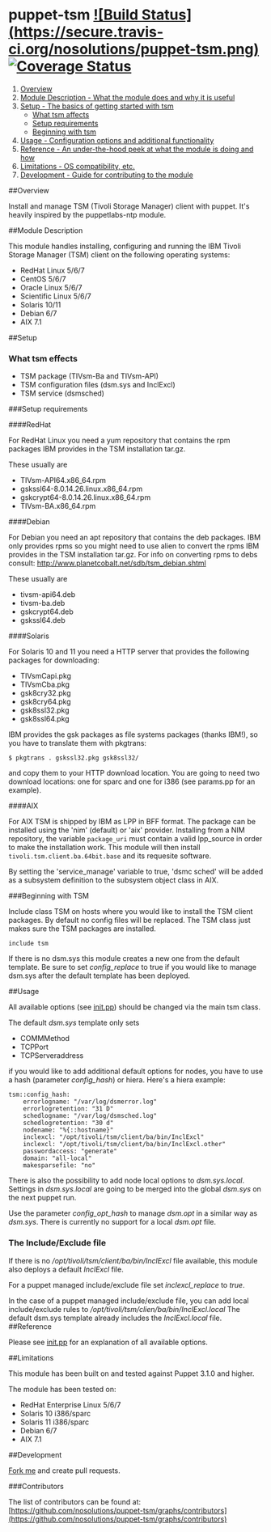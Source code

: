 # puppet-tsm [![Build Status] (https://secure.travis-ci.org/nosolutions/puppet-tsm.png)](http://travis-ci.org/nosolutions/puppet-tsm) [![Coverage Status](https://coveralls.io/repos/nosolutions/puppet-tsm/badge.png)](https://coveralls.io/r/nosolutions/puppet-tsm)

1. [Overview](#overview)
2. [Module Description - What the module does and why it is useful](#module-description)
3. [Setup - The basics of getting started with tsm](#setup)
    * [What tsm affects](#what-tsm-affects)
    * [Setup requirements](#setup-requirements)
    * [Beginning with tsm](#beginning-with-tsm)
4. [Usage - Configuration options and additional functionality](#usage)
5. [Reference - An under-the-hood peek at what the module is doing and how](#reference)
5. [Limitations - OS compatibility, etc.](#limitations)
6. [Development - Guide for contributing to the module](#development)

##Overview

Install and manage TSM (Tivoli Storage Manager) client with puppet. It's
heavily inspired by the puppetlabs-ntp module.

##Module Description

This module handles installing, configuring and running the IBM Tivoli
Storage Manager (TSM) client on the following operating systems:

* RedHat Linux 5/6/7
* CentOS 5/6/7
* Oracle Linux 5/6/7
* Scientific Linux 5/6/7
* Solaris 10/11
* Debian 6/7
* AIX 7.1

##Setup

### What tsm effects

* TSM package (TIVsm-Ba and TIVsm-API)
* TSM configuration files (dsm.sys and InclExcl)
* TSM service (dsmsched)

###Setup requirements

####RedHat

For RedHat Linux you need a yum repository that contains the rpm
packages IBM provides in the TSM installation tar.gz.

These usually are

* TIVsm-API64.x86_64.rpm
* gskssl64-8.0.14.26.linux.x86_64.rpm
* gskcrypt64-8.0.14.26.linux.x86_64.rpm
* TIVsm-BA.x86_64.rpm

####Debian

For Debian you need an apt repository that contains the deb packages.
IBM only provides rpms so you might need to use alien to convert the
rpms IBM provides in the TSM installation tar.gz.
For info on converting rpms to debs consult:
http://www.planetcobalt.net/sdb/tsm_debian.shtml

These usually are

* tivsm-api64.deb
* tivsm-ba.deb
* gskcrypt64.deb
* gskssl64.deb

####Solaris

For Solaris 10 and 11 you need a HTTP server that provides the
following packages for downloading:

* TIVsmCapi.pkg
* TIVsmCba.pkg
* gsk8cry32.pkg
* gsk8cry64.pkg
* gsk8ssl32.pkg
* gsk8ssl64.pkg

IBM provides the gsk packages as file systems packages (thanks IBM!),
so you have to translate them with pkgtrans:

```
$ pkgtrans . gskssl32.pkg gsk8ssl32/
```

and copy them to your HTTP download location. You are going to need two
download locations: one for sparc and one for i386 (see params.pp for
an example).

####AIX

For AIX TSM is shipped by IBM as LPP in BFF format. The package can be
installed using the 'nim' (default) or 'aix' provider.  Installing
from a NIM repository, the variable `package_uri` must contain a valid
lpp_source in order to make the installation work.  This module will
then install `tivoli.tsm.client.ba.64bit.base` and its requesite
software.

By setting the 'service_manage' variable to true, 'dsmc sched' will be
added as a subsystem definition to the subsystem object class in AIX.

###Beginning with TSM

Include class TSM on hosts where you would like to install the TSM
client packages. By default no config files will be replaced. The
TSM class just makes sure the TSM packages are installed.

```puppet
include tsm
```

If there is no dsm.sys this module creates a new one from the default
template. Be sure to set *config_replace* to true if you would like
to manage dsm.sys after the default template has been deployed.

##Usage

All available options (see [init.pp](manifests/init.pp)) should be
changed via the main tsm class.

The default *dsm.sys* template only sets

* COMMMethod
* TCPPort
* TCPServeraddress

if you would like to add additional default options for nodes, you
have to use a hash (parameter *config_hash*) or hiera. Here's a hiera
example:

    tsm::config_hash:
        errorlogname: "/var/log/dsmerror.log"
        errorlogretention: "31 D"
        schedlogname: "/var/log/dsmsched.log"
        schedlogretention: "30 d"
        nodename: "%{::hostname}"
        inclexcl: "/opt/tivoli/tsm/client/ba/bin/InclExcl"
        inclexcl: "/opt/tivoli/tsm/client/ba/bin/InclExcl.other"
        passwordaccess: "generate"
        domain: "all-local"
        makesparsefile: "no"

There is also the possibility to add node local options to
*dsm.sys.local*. Settings in *dsm.sys.local* are going to be merged
into the global *dsm.sys* on the next puppet run.

Use the parameter *config_opt_hash* to manage *dsm.opt* in a similar way
as *dsm.sys*. There is currently no support for a local *dsm.opt* file.

### The Include/Exclude file

If there is no */opt/tivoli/tsm/client/ba/bin/InclExcl* file
available, this module also deploys a default *InclExcl* file.

For a puppet managed include/exclude file set *inclexcl_replace* to
*true*.

In the case of a puppet managed include/exclude file, you can add
local include/exclude rules to
*/opt/tivoli/tsm/clien/ba/bin/InclExcl.local*
The default dsm.sys template already includes the *InclExcl.local* file.
##Reference

Please see [init.pp](manifests/init.pp) for an explanation of all available options.

##Limitations

This module has been built on and tested against Puppet 3.1.0 and higher.

The module has been tested on:

* RedHat Enterprise Linux 5/6/7
* Solaris 10 i386/sparc
* Solaris 11 i386/sparc
* Debian 6/7
* AIX 7.1

##Development

[Fork me](https://github.com/nosolutions/puppet-tsm/fork) and create pull requests.

###Contributors

The list of contributors can be found at:
[https://github.com/nosolutions/puppet-tsm/graphs/contributors](https://github.com/nosolutions/puppet-tsm/graphs/contributors)
